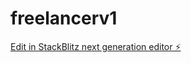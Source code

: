# freelancerv1

[Edit in StackBlitz next generation editor ⚡️](https://stackblitz.com/~/github.com/oloho/freelancerv1)